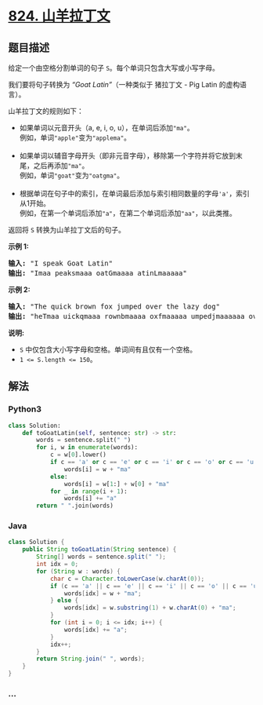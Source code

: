 # [824. 山羊拉丁文](https://leetcode-cn.com/problems/goat-latin)



## 题目描述

<!-- 这里写题目描述 -->

<p>给定一个由空格分割单词的句子&nbsp;<code>S</code>。每个单词只包含大写或小写字母。</p>

<p>我们要将句子转换为&nbsp;<em>&ldquo;Goat Latin&rdquo;</em>（一种类似于 猪拉丁文&nbsp;- Pig Latin 的虚构语言）。</p>

<p>山羊拉丁文的规则如下：</p>

<ul>
	<li>如果单词以元音开头（a, e, i, o, u），在单词后添加<code>&quot;ma&quot;</code>。<br />
	例如，单词<code>&quot;apple&quot;</code>变为<code>&quot;applema&quot;</code>。</li>
	<br />
	<li>如果单词以辅音字母开头（即非元音字母），移除第一个字符并将它放到末尾，之后再添加<code>&quot;ma&quot;</code>。<br />
	例如，单词<code>&quot;goat&quot;</code>变为<code>&quot;oatgma&quot;</code>。</li>
	<br />
	<li>根据单词在句子中的索引，在单词最后添加与索引相同数量的字母<code>&#39;a&#39;</code>，索引从1开始。<br />
	例如，在第一个单词后添加<code>&quot;a&quot;</code>，在第二个单词后添加<code>&quot;aa&quot;</code>，以此类推。</li>
</ul>

<p>返回将&nbsp;<code>S</code>&nbsp;转换为山羊拉丁文后的句子。</p>

<p><strong>示例 1:</strong></p>

<pre>
<strong>输入: </strong>&quot;I speak Goat Latin&quot;
<strong>输出: </strong>&quot;Imaa peaksmaaa oatGmaaaa atinLmaaaaa&quot;
</pre>

<p><strong>示例 2:</strong></p>

<pre>
<strong>输入: </strong>&quot;The quick brown fox jumped over the lazy dog&quot;
<strong>输出: </strong>&quot;heTmaa uickqmaaa rownbmaaaa oxfmaaaaa umpedjmaaaaaa overmaaaaaaa hetmaaaaaaaa azylmaaaaaaaaa ogdmaaaaaaaaaa&quot;
</pre>

<p><strong>说明:</strong></p>

<ul>
	<li><code>S</code>&nbsp;中仅包含大小写字母和空格。单词间有且仅有一个空格。</li>
	<li><code>1 &lt;= S.length &lt;= 150</code>。</li>
</ul>


## 解法

<!-- 这里可写通用的实现逻辑 -->

<!-- tabs:start -->

### **Python3**

<!-- 这里可写当前语言的特殊实现逻辑 -->

```python
class Solution:
    def toGoatLatin(self, sentence: str) -> str:
        words = sentence.split(" ")
        for i, w in enumerate(words):
            c = w[0].lower()
            if c == 'a' or c == 'e' or c == 'i' or c == 'o' or c == 'u':
                words[i] = w + "ma"
            else:
                words[i] = w[1:] + w[0] + "ma"
            for _ in range(i + 1):
                words[i] += "a"
        return " ".join(words)
```

### **Java**

<!-- 这里可写当前语言的特殊实现逻辑 -->

```java
class Solution {
    public String toGoatLatin(String sentence) {
        String[] words = sentence.split(" ");
        int idx = 0;
        for (String w : words) {
            char c = Character.toLowerCase(w.charAt(0));
            if (c == 'a' || c == 'e' || c == 'i' || c == 'o' || c == 'u') {
                words[idx] = w + "ma";
            } else {
                words[idx] = w.substring(1) + w.charAt(0) + "ma";
            }
            for (int i = 0; i <= idx; i++) {
                words[idx] += "a";
            }
            idx++;
        }
        return String.join(" ", words);
    }
}
```

### **...**

```

```

<!-- tabs:end -->
